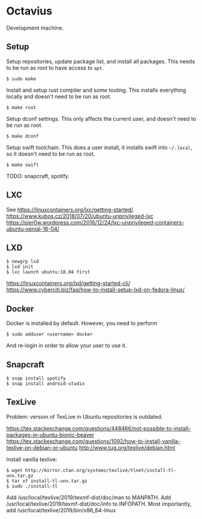# Octavius

Development machine. 

## Setup

Setup repositories, update package list, and install all packages. This needs to be run as root to have access to `apt`.

    $ sudo make

Install and setup rust compiler and some tooling. This installs everything locally and doesn't need to be run as root.

    $ make rust

Setup dconf settings. This only affects the current user, and doesn't need to be run as root.

    $ make dconf

Setup swift toolchain. This does a user install, it installs swift into `~/.local`, so it doesn't need to be run as root.

    $ make swift

TODO: snapcraft, spotify.

## LXC

See https://linuxcontainers.org/lxc/getting-started/.
https://www.kubos.cz/2018/07/20/ubuntu-unprivileged-lxc
https://pier0w.wordpress.com/2016/12/24/lxc-unprivileged-containers-ubuntu-xenial-16-04/

## LXD

    $ newgrp lxd
    $ lxd init
    $ lxc launch ubuntu:18.04 first

https://linuxcontainers.org/lxd/getting-started-cli/
https://www.cyberciti.biz/faq/how-to-install-setup-lxd-on-fedora-linux/

## Docker

Docker is installed by default. However, you need to perform

    $ sudo adduser <username> docker

And re-login in order to allow your user to use it. 

## Snapcraft

    $ snap install spotify
    $ snap install android-studio

## TexLive

Problem: version of TexLive in Ubuntu repositories is outdated.

https://tex.stackexchange.com/questions/448466/not-possible-to-install-packages-in-ubuntu-bionic-beaver
https://tex.stackexchange.com/questions/1092/how-to-install-vanilla-texlive-on-debian-or-ubuntu
http://www.tug.org/texlive/debian.html

Install vanilla texlive:

    $ wget http://mirror.ctan.org/systems/texlive/tlnet/install-tl-unx.tar.gz
    $ tar xf install-tl-unx.tar.gz
    $ sudo ./install-tl

Add /usr/local/texlive/2019/texmf-dist/doc/man to MANPATH.
Add /usr/local/texlive/2019/texmf-dist/doc/info to INFOPATH.
Most importantly, add /usr/local/texlive/2019/bin/x86_64-linux

